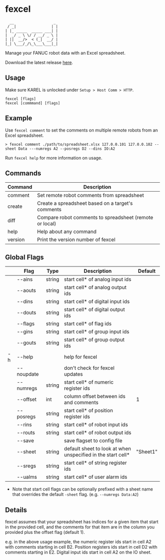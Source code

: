 # fexcel

      __                  _
     / _|                | |
    | |_ _____  _____ ___| |
    |  _/ _ \ \/ / __/ _ \ |
    | ||  __/>  < (_|  __/ |
    |_| \___/_/\_\___\___|_|


Manage your FANUC robot data with an Excel spreadsheet.

Download the latest release [here](https://github.com/onerobotics/fexcel/releases/latest).

## Usage

Make sure KAREL is unlocked under `Setup > Host Comm > HTTP`.

    fexcel [flags]
    fexcel [commmand] [flags]

## Example

Use `fexcel comment` to set the comments on multiple remote robots
from an Excel spreadsheet.

    > fexcel comment ./path/to/spreadsheet.xlsx 127.0.0.101 127.0.0.102 --sheet Data ---numregs A2 --posregs D2 --dins IO:A2

Run `fexcel help` for more information on usage.

## Commands

| Command | Description |
| ------- | ----------- |
| comment | Set remote robot comments from spreadsheet    |
| create  | Create a spreadsheet based on a target's comments |
| diff    | Compare robot comments to spreadsheet (remote or local) |
| help    | Help about any command |
| version | Print the version number of fexcel |

## Global Flags

|   | Flag       | Type   | Description | Default |
| - | ---------- | ----   | ----------- | ------- |
|   | --ains     | string | start cell* of analog input ids | |
|   | --aouts    | string | start cell* of analog output ids | |
|   | --dins     | string | start cell* of digital input ids | |
|   | --douts    | string | start cell* of digital output ids | |
|   | --flags    | string | start cell* of flag ids | |
|   | --gins     | string | start cell* of group input ids | |
|   | --gouts    | string | start cell* of group output ids | |
| -h| --help     |        | help for fexcel | |
|   | --noupdate |        | don't check for fexcel updates | |
|   | --numregs  | string | start cell* of numeric register ids | |
|   | --offset   | int    | column offset between ids and comments | 1 |
|   | --posregs  | string | start cell* of position register ids | |
|   | --rins     | string | start cell* of robot input ids | |
|   | --routs    | string | start cell* of robot output ids | |
|   | --save     |        | save flagset to config file | |
|   | --sheet    | string | default sheet to look at when unspecified in the start cell* | "Sheet1" |
|   | --sregs    | string | start cell* of string register ids | |
|   | --ualms    | string | start cell* of user alarm ids | |

* Note that start cell flags can be optionally prefixed with a sheet name that
overrides the default `-sheet` flag. (e.g. `--numregs Data:A2`)

## Details

fexcel assumes that your spreadsheet has indices for a given item that start
in the provided cell, and the comments for that item are in the column you
provided plus the offset flag (default 1).

e.g. in the above usage example, the numeric register ids start in cell A2 with
comments starting in cell B2. Position registers ids start in cell D2 with
comments starting in E2. Digital input ids start in cell A2 on the IO sheet.
